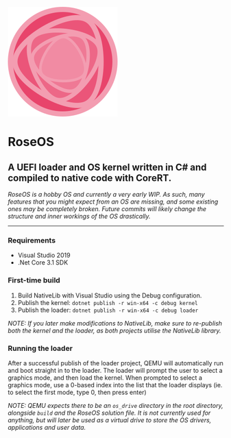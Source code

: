 ![RoseOS Icon](./rose_os_icon.svg)
# RoseOS
## A UEFI loader and OS kernel written in C# and compiled to native code with CoreRT.

*RoseOS is a hobby OS and currently a very early WIP. As such, many features that you might expect from an OS are missing, and some existing ones may be completely broken. Future commits will likely change the structure and inner workings of the OS drastically.*

---

### **Requirements**
* Visual Studio 2019
* .Net Core 3.1 SDK

### **First-time build**
1. Build NativeLib with Visual Studio using the Debug configuration.
2. Publish the kernel: `dotnet publish -r win-x64 -c debug kernel`
3. Publish the loader: `dotnet publish -r win-x64 -c debug loader`

*NOTE: If you later make modifications to NativeLib, make sure to re-publish both the kernel and the loader, as both projects utilise the NativeLib library.*

### **Running the loader**
After a successful publish of the loader project, QEMU will automatically run and boot straight in to the loader. The loader will prompt the user to select a graphics mode, and then load the kernel. When prompted to select a graphics mode, use a 0-based index into the list that the loader displays (ie. to select the first mode, type 0, then press enter)

*NOTE: QEMU expects there to be an `os_drive` directory in the root directory, alongside `build` and the RoseOS solution file. It is not currently used for anything, but will later be used as a virtual drive to store the OS drivers, applications and user data.*